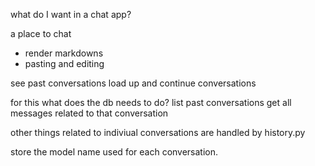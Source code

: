 what do I want in a chat app?

a place to chat
 - render markdowns
 - pasting and editing

see past conversations
load up and continue conversations

for this what does the db needs to do?
list past conversations
get all messages related to that conversation

other things related to indiviual conversations are handled by history.py

store the model name used for each conversation.
